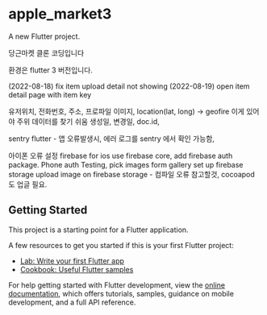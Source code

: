 # apple_market3

A new Flutter project.

당근마켓 클론 코딩입니다

환경은 flutter 3 버전입니다.

(2022-08-18) fix item upload detail not showing
(2022-08-19) open item detail page with item key

유저위치, 전화번호, 주소, 프로파일 이미지,
location(lat, long) -> geofire  이게 있어야 주위 데이터를 찾기 쉬움
생성일, 변경일, doc.id,

sentry flutter - 앱 오류발생시, 에러 로그를 sentry 에서 확인 가능함,

아이폰 오류 설정
  firebase for ios
  use firebase core,
  add firebase auth package.
  Phone auth Testing,
  pick images form gallery
  set up firebase storage
  upload image on firebase storage - 컴파일 오류 참고할것, cocoapod 도 업글 필요.

## Getting Started

This project is a starting point for a Flutter application.

A few resources to get you started if this is your first Flutter project:

- [Lab: Write your first Flutter app](https://docs.flutter.dev/get-started/codelab)
- [Cookbook: Useful Flutter samples](https://docs.flutter.dev/cookbook)

For help getting started with Flutter development, view the
[online documentation](https://docs.flutter.dev/), which offers tutorials,
samples, guidance on mobile development, and a full API reference.

